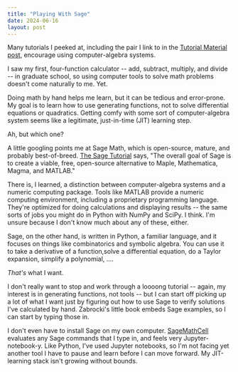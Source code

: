 ```yaml
---
title: "Playing With Sage"
date: 2024-06-16
layout: post
---
```


Many tutorials I peeked at, including the pair I link to in the [Tutorial Material post](2024-06-16-Tutorial-Material.md), encourage using computer-algebra systems.

I saw my first, four-function calculator -- add, subtract, multiply, and divide -- in graduate school, so using computer tools to solve math problems doesn't come naturally to me. Yet.

Doing math by hand helps me learn, but it can be tedious and error-prone. My goal is to learn how to use generating functions, not to solve differential equations or quadratics. Getting comfy with some sort of computer-algebra system seems like a legitimate, just-in-time (JIT) learning step.

Ah, but which one?

A little googling points me at Sage Math, which is open-source, mature, and probably best-of-breed. [The Sage Tutorial](https://doc.sagemath.org/html/en/tutorial/index.html) says, "The overall goal of Sage is to create a viable, free, open-source alternative to Maple, Mathematica, Magma, and MATLAB."

There is, I learned, a distinction between computer-algebra systems and a numeric computing package. Tools like MATLAB provide a numeric computing environment, including a proprietary programming language. They're optimized for doing calculations and displaying results -- the same sorts of jobs you might do in Python with NumPy and SciPy. I think. I'm unsure because I don't know much about any of these, either.

Sage, on the other hand, is written in Python, a familiar language, and it focuses on things like combinatorics and symbolic algebra. You can use it to take a derivative of a function,solve a differential equation, do a Taylor expansion, simplify a polynomial, ....

_That's_ what I want.

I don't really want to stop and work through a loooong tutorial -- again, my interest is in generating functions, not tools -- but I can start off picking up a lot of what I want just by figuring out how to use Sage to verify solutions I've calculated by hand. Zabrocki's little book embeds Sage examples, so I can start by typing those in.

I don't even have to install Sage on my own computer. [SageMathCell](https://sagecell.sagemath.org/) evaluates any Sage commands that I type in, and feels very Jupyter-notebook-y. Like Python, I've used Jupyter notebooks, so I'm not facing yet another tool I have to pause and learn before I can move forward. My JIT-learning stack isn't growing without bounds.

